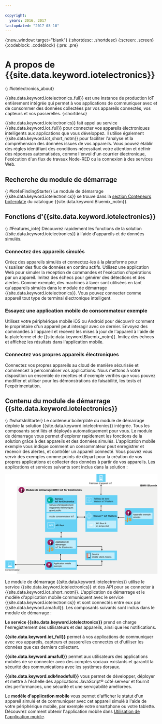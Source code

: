 ```yaml
---

copyright:
  years: 2016, 2017
lastupdated: "2017-03-10"
---
```


<!-- Common attributes used in the template are defined as follows: -->
{:new_window: target="blank"}
{:shortdesc: .shortdesc}
{:screen: .screen}
{:codeblock: .codeblock}
{:pre: .pre}


# A propos de {{site.data.keyword.iotelectronics}}
{: #iotelectronics_about}

{{site.data.keyword.iotelectronics_full}} est une instance de production IoT entièrement intégrée qui permet à vos applications de communiquer avec et de consommer des données collectées par vos appareils connectés, vos capteurs et vos passerelles.
{:shortdesc}

{{site.data.keyword.iotelectronics}} fait appel au service {{site.data.keyword.iot_full}} pour connecter vos appareils électroniques intelligents aux applications que vous développez. Il utilise également {{site.data.keyword.iot_short_notm}} pour faciliter l'analyse et la compréhension des données issues de vos appareils. Vous pouvez établir des règles identifiant des conditions nécessitant votre attention et définir des réponses automatisées, comme l'envoi d'un courrier électronique, l'exécution
d'un flux de travaux Node-RED ou la connexion à des services Web.

## Recherche du module de démarrage
{: #iot4eFindingStarter}
Le module de démarrage {{site.data.keyword.iotelectronics}} se trouve dans la [section Conteneurs boilerplate](https://console.{DomainName}/catalog/starters/iot-for-electronics-starter/) du catalogue {{site.data.keyword.Bluemix_notm}}.

## Fonctions d'{{site.data.keyword.iotelectronics}}
{: #Features_iote}
Découvrez rapidement les fonctions de la solution {{site.data.keyword.iotelectronics}} à l'aide d'appareils et de données simulés.

### Connectez des appareils simulés
Créez des appareils simulés et connectez-les à la plateforme pour visualiser des flux de données en continu actifs. Utilisez une application Web pour simuler la réception de commandes et l'exécution d'opérations par un appareil. Imitez des échecs pour générer des détections et des alertes. Comme exemple, des machines à laver sont utilisées en tant qu'appareils simulés dans le module de démarrage {{site.data.keyword.iotelectronics}}. Vous pouvez connecter comme appareil tout type de terminal électronique intelligent.

### Essayez une application mobile de consommateur exemple
Utilisez votre périphérique mobile iOS ou Android pour découvrir comment le propriétaire d'un appareil peut interagir avec ce dernier. Envoyez des commandes à l'appareil et recevez les mises à jour de l'appareil à l'aide de la plateforme et de {{site.data.keyword.Bluemix_notm}}. Imitez des échecs et affichez les résultats dans l'application mobile.

### Connectez vos propres appareils électroniques
Connectez vos propres appareils au cloud de manière sécurisée et commencez à personnaliser vos applications. Nous mettons à votre disposition un ensemble de recettes et d'exemple vérifiés que vous pouvez modifier et utiliser pour les démonstrations de faisabilité, les tests et l'expérimentation.

## Contenu du module de démarrage {{site.data.keyword.iotelectronics}}
{: #whatsInStarter}
Le conteneur boilerplate du module de démarrage déploie la solution {{site.data.keyword.iotelectronics}} intégrée.  Tous les composants sont liés et déployés automatiquement pour vous. Le module de démarrage vous permet d'explorer rapidement les fonctions de la solution grâce à des appareils et des données simulés. L'application mobile exemple vous indique comment un consommateur peut enregistrer et recevoir des alertes, et contrôler un appareil connecté. Vous pouvez vous servir des exemples comme points de départ pour la création de vos propres applications et collecter des données à partir de vos appareils. Les applications et services suivants sont inclus dans la solution :

![Architecture {{site.data.keyword.iotelectronics}}. Ce diagramme est décrit dans le corps principal de la rubrique.](images/IoT4E_architecture.svg "Architecture {{site.data.keyword.iotelectronics}}")

Le module de démarrage {{site.data.keyword.iotelectronics}} utilise le service {{site.data.keyword.iotelectronics}} et des API pour se connecter à {{site.data.keyword.iot_short_notm}}. L'application de démarrage et le modèle d'application mobile communiquent avec le service {{site.data.keyword.iotelectronics}} et sont connectés entre eux par {{site.data.keyword.amafull}}. Les composants suivants sont inclus dans le module de démarrage :

**Le service {{site.data.keyword.iotelectronics}}** prend en charge l'enregistrement des utilisateurs et des appareils, ainsi que les notifications.

**{{site.data.keyword.iot_full}}** permet à vos applications de communiquer avec vos appareils, capteurs et passerelles connectés et d'utiliser les données que ces derniers collectent.

<!-- **{{site.data.keyword.iotrtinsights_full}}** enables you to enrich and monitor data from your appliances, visualize what's happening now, and respond to emerging conditions by using automated actions. -->

**{{site.data.keyword.amafull}}** permet aux utilisateurs des applications mobiles de se connecter avec des comptes sociaux existants et garantit la sécurité des communications avec les systèmes dorsaux.

**{{site.data.keyword.sdk4nodefull}}** vous permet de développer, déployer et mettre à l'échelle des applications JavaScript&reg; côté serveur et fournit des performances, une sécurité et une serviçabilité améliorées.

Le **modèle d'application mobile** vous permet d'afficher le statut d'un appareil simulé et de communiquer avec cet appareil simulé à l'aide de votre périphérique mobile, par exemple votre smartphone ou votre tablette. Découvrez comment obtenir l'application mobile dans [Utilisation de l'application mobile](iotelectronics_config_mobile.html).
